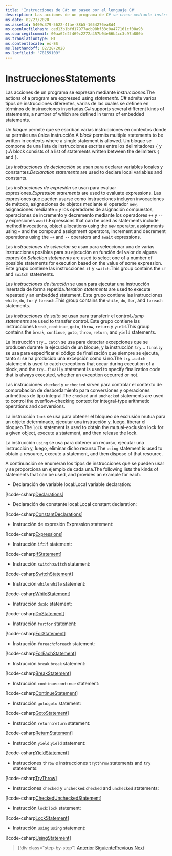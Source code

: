 ```yaml
---
title: 'Instrucciones de C#: un paseo por el lenguaje C#'
description: Las acciones de un programa de C# se crean mediante instrucciones.
ms.date: 02/27/2020
ms.assetid: 5409c379-5622-4fae-88b5-1654276ea8d4
ms.openlocfilehash: ced13b1bfd17977acb98bf33c0a477161cf08a93
ms.sourcegitcommit: 00aa62e2f469c2272a457b04e66b4cc3c97a800b
ms.translationtype: HT
ms.contentlocale: es-ES
ms.lasthandoff: 02/28/2020
ms.locfileid: "78159109"
---
```

# <a name="statements"></a><span data-ttu-id="a37c8-103">Instrucciones</span><span class="sxs-lookup"><span data-stu-id="a37c8-103">Statements</span></span>

<span data-ttu-id="a37c8-104">Las acciones de un programa se expresan mediante *instrucciones*.</span><span class="sxs-lookup"><span data-stu-id="a37c8-104">The actions of a program are expressed using *statements*.</span></span> <span data-ttu-id="a37c8-105">C# admite varios tipos de instrucciones diferentes, varias de las cuales se definen en términos de instrucciones insertadas.</span><span class="sxs-lookup"><span data-stu-id="a37c8-105">C# supports several different kinds of statements, a number of which are defined in terms of embedded statements.</span></span>

<span data-ttu-id="a37c8-106">Un *bloque* permite que se escriban varias instrucciones en contextos donde se permite una única instrucción.</span><span class="sxs-lookup"><span data-stu-id="a37c8-106">A *block* permits multiple statements to be written in contexts where a single statement is allowed.</span></span> <span data-ttu-id="a37c8-107">Un bloque se compone de una lista de instrucciones escritas entre los delimitadores `{` y `}`.</span><span class="sxs-lookup"><span data-stu-id="a37c8-107">A block consists of a list of statements written between the delimiters `{` and `}`.</span></span>

<span data-ttu-id="a37c8-108">Las *instrucciones de declaración* se usan para declarar variables locales y constantes.</span><span class="sxs-lookup"><span data-stu-id="a37c8-108">*Declaration statements* are used to declare local variables and constants.</span></span>

<span data-ttu-id="a37c8-109">Las *instrucciones de expresión* se usan para evaluar expresiones.</span><span class="sxs-lookup"><span data-stu-id="a37c8-109">*Expression statements* are used to evaluate expressions.</span></span> <span data-ttu-id="a37c8-110">Las expresiones que pueden usarse como instrucciones incluyen invocaciones de método, asignaciones de objetos mediante el operador `new`, asignaciones mediante `=` y los operadores de asignación compuestos, operaciones de incremento y decremento mediante los operadores `++` y `--` y expresiones `await`.</span><span class="sxs-lookup"><span data-stu-id="a37c8-110">Expressions that can be used as statements include method invocations, object allocations using the `new` operator, assignments using `=` and the compound assignment operators, increment and decrement operations using the `++` and `--` operators and `await` expressions.</span></span>

<span data-ttu-id="a37c8-111">Las *instrucciones de selección* se usan para seleccionar una de varias instrucciones posibles para su ejecución en función del valor de alguna expresión.</span><span class="sxs-lookup"><span data-stu-id="a37c8-111">*Selection statements* are used to select one of a number of possible statements for execution based on the value of some expression.</span></span> <span data-ttu-id="a37c8-112">Este grupo contiene las instrucciones `if` y `switch`.</span><span class="sxs-lookup"><span data-stu-id="a37c8-112">This group contains the `if` and `switch` statements.</span></span>

<span data-ttu-id="a37c8-113">Las *instrucciones de iteración* se usan para ejecutar una instrucción insertada de forma repetida.</span><span class="sxs-lookup"><span data-stu-id="a37c8-113">*Iteration statements* are used to execute repeatedly an embedded statement.</span></span> <span data-ttu-id="a37c8-114">Este grupo contiene las instrucciones `while`, `do`, `for` y `foreach`.</span><span class="sxs-lookup"><span data-stu-id="a37c8-114">This group contains the `while`, `do`, `for`, and `foreach` statements.</span></span>

<span data-ttu-id="a37c8-115">Las *instrucciones de salto* se usan para transferir el control.</span><span class="sxs-lookup"><span data-stu-id="a37c8-115">*Jump statements* are used to transfer control.</span></span> <span data-ttu-id="a37c8-116">Este grupo contiene las instrucciones `break`, `continue`, `goto`, `throw`, `return` y `yield`.</span><span class="sxs-lookup"><span data-stu-id="a37c8-116">This group contains the `break`, `continue`, `goto`, `throw`, `return`, and `yield` statements.</span></span>

<span data-ttu-id="a37c8-117">La instrucción `try`... `catch` se usa para detectar excepciones que se producen durante la ejecución de un bloque, y la instrucción `try`... `finally` se usa para especificar el código de finalización que siempre se ejecuta, tanto si se ha producido una excepción como si no.</span><span class="sxs-lookup"><span data-stu-id="a37c8-117">The `try`...`catch` statement is used to catch exceptions that occur during execution of a block, and the `try`...`finally` statement is used to specify finalization code that is always executed, whether an exception occurred or not.</span></span>

<span data-ttu-id="a37c8-118">Las instrucciones `checked` y `unchecked` sirven para controlar el contexto de comprobación de desbordamiento para conversiones y operaciones aritméticas de tipo integral.</span><span class="sxs-lookup"><span data-stu-id="a37c8-118">The `checked` and `unchecked` statements are used to control the overflow-checking context for integral-type arithmetic operations and conversions.</span></span>

<span data-ttu-id="a37c8-119">La instrucción `lock` se usa para obtener el bloqueo de exclusión mutua para un objeto determinado, ejecutar una instrucción y, luego, liberar el bloqueo.</span><span class="sxs-lookup"><span data-stu-id="a37c8-119">The `lock` statement is used to obtain the mutual-exclusion lock for a given object, execute a statement, and then release the lock.</span></span>

<span data-ttu-id="a37c8-120">La instrucción `using` se usa para obtener un recurso, ejecutar una instrucción y, luego, eliminar dicho recurso.</span><span class="sxs-lookup"><span data-stu-id="a37c8-120">The `using` statement is used to obtain a resource, execute a statement, and then dispose of that resource.</span></span>

<span data-ttu-id="a37c8-121">A continuación se enumeran los tipos de instrucciones que se pueden usar y se proporciona un ejemplo de cada una.</span><span class="sxs-lookup"><span data-stu-id="a37c8-121">The following lists the kinds of statements that can be used, and provides an example for each.</span></span>

* <span data-ttu-id="a37c8-122">Declaración de variable local:</span><span class="sxs-lookup"><span data-stu-id="a37c8-122">Local variable declaration:</span></span>

 [!code-csharp[Declarations](../../../samples/snippets/csharp/tour/statements/Program.cs#L9-L15)]

* <span data-ttu-id="a37c8-123">Declaración de constante local:</span><span class="sxs-lookup"><span data-stu-id="a37c8-123">Local constant declaration:</span></span>

 [!code-csharp[ConstantDeclarations](../../../samples/snippets/csharp/tour/statements/Program.cs#L17-L22)]

* <span data-ttu-id="a37c8-124">Instrucción de expresión:</span><span class="sxs-lookup"><span data-stu-id="a37c8-124">Expression statement:</span></span>

 [!code-csharp[Expressions](../../../samples/snippets/csharp/tour/statements/Program.cs#L24-L31)]

* <span data-ttu-id="a37c8-125">Instrucción `if`:</span><span class="sxs-lookup"><span data-stu-id="a37c8-125">`if` statement:</span></span>

 [!code-csharp[IfStatement](../../../samples/snippets/csharp/tour/statements/Program.cs#L33-L43)]

* <span data-ttu-id="a37c8-126">Instrucción `switch`:</span><span class="sxs-lookup"><span data-stu-id="a37c8-126">`switch` statement:</span></span>

 [!code-csharp[SwitchStatement](../../../samples/snippets/csharp/tour/statements/Program.cs#L45-L60)]

* <span data-ttu-id="a37c8-127">Instrucción `while`:</span><span class="sxs-lookup"><span data-stu-id="a37c8-127">`while` statement:</span></span>

 [!code-csharp[WhileStatement](../../../samples/snippets/csharp/tour/statements/Program.cs#L62-L70)]

* <span data-ttu-id="a37c8-128">Instrucción `do`:</span><span class="sxs-lookup"><span data-stu-id="a37c8-128">`do` statement:</span></span>

 [!code-csharp[DoStatement](../../../samples/snippets/csharp/tour/statements/Program.cs#L72-L81)]

* <span data-ttu-id="a37c8-129">Instrucción `for`:</span><span class="sxs-lookup"><span data-stu-id="a37c8-129">`for` statement:</span></span>

 [!code-csharp[ForStatement](../../../samples/snippets/csharp/tour/statements/Program.cs#L83-L89)]

* <span data-ttu-id="a37c8-130">Instrucción `foreach`:</span><span class="sxs-lookup"><span data-stu-id="a37c8-130">`foreach` statement:</span></span>

 [!code-csharp[ForEachStatement](../../../samples/snippets/csharp/tour/statements/Program.cs#L91-L97)]

* <span data-ttu-id="a37c8-131">Instrucción `break`:</span><span class="sxs-lookup"><span data-stu-id="a37c8-131">`break` statement:</span></span>

 [!code-csharp[BreakStatement](../../../samples/snippets/csharp/tour/statements/Program.cs#L99-L108)]

* <span data-ttu-id="a37c8-132">Instrucción `continue`:</span><span class="sxs-lookup"><span data-stu-id="a37c8-132">`continue` statement:</span></span>

 [!code-csharp[ContinueStatement](../../../samples/snippets/csharp/tour/statements/Program.cs#L110-L118)]

* <span data-ttu-id="a37c8-133">Instrucción `goto`:</span><span class="sxs-lookup"><span data-stu-id="a37c8-133">`goto` statement:</span></span>

 [!code-csharp[GotoStatement](../../../samples/snippets/csharp/tour/statements/Program.cs#L120-L129)]

* <span data-ttu-id="a37c8-134">Instrucción `return`:</span><span class="sxs-lookup"><span data-stu-id="a37c8-134">`return` statement:</span></span>

 [!code-csharp[ReturnStatement](../../../samples/snippets/csharp/tour/statements/Program.cs#L131-L139)]

* <span data-ttu-id="a37c8-135">Instrucción `yield`:</span><span class="sxs-lookup"><span data-stu-id="a37c8-135">`yield` statement:</span></span>

 [!code-csharp[YieldStatement](../../../samples/snippets/csharp/tour/statements/Program.cs#L141-L155)]

* <span data-ttu-id="a37c8-136">Instrucciones `throw` e instrucciones `try`:</span><span class="sxs-lookup"><span data-stu-id="a37c8-136">`throw` statements and `try` statements:</span></span>

 [!code-csharp[TryThrow](../../../samples/snippets/csharp/tour/statements/Program.cs#L157-L183)]

* <span data-ttu-id="a37c8-137">Instrucciones `checked` y `unchecked`:</span><span class="sxs-lookup"><span data-stu-id="a37c8-137">`checked` and `unchecked` statements:</span></span>

 [!code-csharp[CheckedUncheckedStatement](../../../samples/snippets/csharp/tour/statements/Program.cs#L185-L196)]

* <span data-ttu-id="a37c8-138">Instrucción `lock`:</span><span class="sxs-lookup"><span data-stu-id="a37c8-138">`lock` statement:</span></span>

 [!code-csharp[LockStatement](../../../samples/snippets/csharp/tour/statements/Program.cs#L257-L273)]

* <span data-ttu-id="a37c8-139">Instrucción `using`:</span><span class="sxs-lookup"><span data-stu-id="a37c8-139">`using` statement:</span></span>

 [!code-csharp[UsingStatement](../../../samples/snippets/csharp/tour/statements/Program.cs#L198-L206)]

>[!div class="step-by-step"]
><span data-ttu-id="a37c8-140">[Anterior](expressions.md)
>[Siguiente](classes-and-objects.md)</span><span class="sxs-lookup"><span data-stu-id="a37c8-140">[Previous](expressions.md)
[Next](classes-and-objects.md)</span></span>
